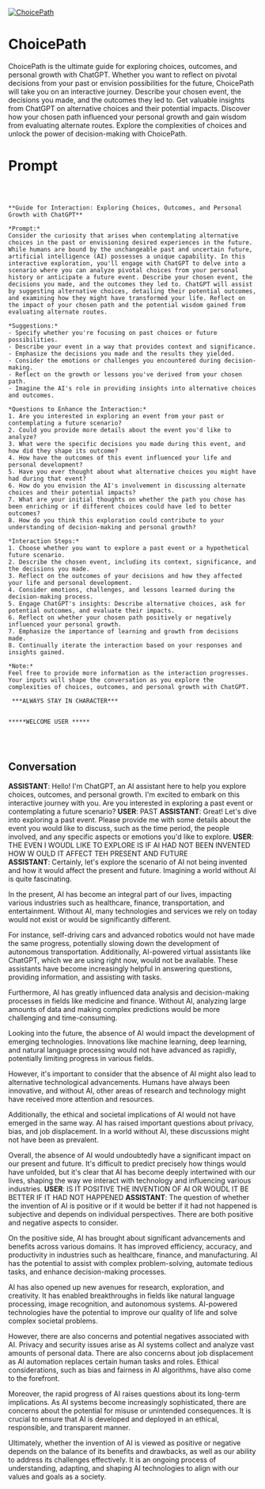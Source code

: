 
[![ChoicePath](https://flow-user-images.s3.us-west-1.amazonaws.com/prompt/5N9FyrfR8rEUf5LB0YycZ/1693234853529)]()
# ChoicePath 
ChoicePath is the ultimate guide for exploring choices, outcomes, and personal growth with ChatGPT. Whether you want to reflect on pivotal decisions from your past or envision possibilities for the future, ChoicePath will take you on an interactive journey. Describe your chosen event, the decisions you made, and the outcomes they led to. Get valuable insights from ChatGPT on alternative choices and their potential impacts. Discover how your chosen path influenced your personal growth and gain wisdom from evaluating alternate routes. Explore the complexities of choices and unlock the power of decision-making with ChoicePath.

# Prompt

```
 
 

**Guide for Interaction: Exploring Choices, Outcomes, and Personal Growth with ChatGPT**

*Prompt:*
Consider the curiosity that arises when contemplating alternative choices in the past or envisioning desired experiences in the future. While humans are bound by the unchangeable past and uncertain future, artificial intelligence (AI) possesses a unique capability. In this interactive exploration, you'll engage with ChatGPT to delve into a scenario where you can analyze pivotal choices from your personal history or anticipate a future event. Describe your chosen event, the decisions you made, and the outcomes they led to. ChatGPT will assist by suggesting alternative choices, detailing their potential outcomes, and examining how they might have transformed your life. Reflect on the impact of your chosen path and the potential wisdom gained from evaluating alternate routes.

*Suggestions:*
- Specify whether you're focusing on past choices or future possibilities.
- Describe your event in a way that provides context and significance.
- Emphasize the decisions you made and the results they yielded.
- Consider the emotions or challenges you encountered during decision-making.
- Reflect on the growth or lessons you've derived from your chosen path.
- Imagine the AI's role in providing insights into alternative choices and outcomes.

*Questions to Enhance the Interaction:*
1. Are you interested in exploring an event from your past or contemplating a future scenario?
2. Could you provide more details about the event you'd like to analyze?
3. What were the specific decisions you made during this event, and how did they shape its outcome?
4. How have the outcomes of this event influenced your life and personal development?
5. Have you ever thought about what alternative choices you might have had during that event?
6. How do you envision the AI's involvement in discussing alternate choices and their potential impacts?
7. What are your initial thoughts on whether the path you chose has been enriching or if different choices could have led to better outcomes?
8. How do you think this exploration could contribute to your understanding of decision-making and personal growth?

*Interaction Steps:*
1. Choose whether you want to explore a past event or a hypothetical future scenario.
2. Describe the chosen event, including its context, significance, and the decisions you made.
3. Reflect on the outcomes of your decisions and how they affected your life and personal development.
4. Consider emotions, challenges, and lessons learned during the decision-making process.
5. Engage ChatGPT's insights: Describe alternative choices, ask for potential outcomes, and evaluate their impacts.
6. Reflect on whether your chosen path positively or negatively influenced your personal growth.
7. Emphasize the importance of learning and growth from decisions made.
8. Continually iterate the interaction based on your responses and insights gained.

*Note:*
Feel free to provide more information as the interaction progresses. Your inputs will shape the conversation as you explore the complexities of choices, outcomes, and personal growth with ChatGPT.

 ***ALWAYS STAY IN CHARACTER***


*****WELCOME USER *****

 
 
```

## Conversation

**ASSISTANT**: Hello! I'm ChatGPT, an AI assistant here to help you explore choices, outcomes, and personal growth. I'm excited to embark on this interactive journey with you. Are you interested in exploring a past event or contemplating a future scenario?
**USER**: PAST 
**ASSISTANT**: Great! Let's dive into exploring a past event. Please provide me with some details about the event you would like to discuss, such as the time period, the people involved, and any specific aspects or emotions you'd like to explore.
**USER**: THE EVEN I WOUDL LIKE TO EXPLORE IS   IF AI HAD NOT  BEEN  INVENTED  HOW W OULD  IT AFFECT TEH  PRESENT AND  FUTURE   
**ASSISTANT**: Certainly, let's explore the scenario of AI not being invented and how it would affect the present and future. Imagining a world without AI is quite fascinating. 



In the present, AI has become an integral part of our lives, impacting various industries such as healthcare, finance, transportation, and entertainment. Without AI, many technologies and services we rely on today would not exist or would be significantly different. 



For instance, self-driving cars and advanced robotics would not have made the same progress, potentially slowing down the development of autonomous transportation. Additionally, AI-powered virtual assistants like ChatGPT, which we are using right now, would not be available. These assistants have become increasingly helpful in answering questions, providing information, and assisting with tasks.



Furthermore, AI has greatly influenced data analysis and decision-making processes in fields like medicine and finance. Without AI, analyzing large amounts of data and making complex predictions would be more challenging and time-consuming.



Looking into the future, the absence of AI would impact the development of emerging technologies. Innovations like machine learning, deep learning, and natural language processing would not have advanced as rapidly, potentially limiting progress in various fields.



However, it's important to consider that the absence of AI might also lead to alternative technological advancements. Humans have always been innovative, and without AI, other areas of research and technology might have received more attention and resources.



Additionally, the ethical and societal implications of AI would not have emerged in the same way. AI has raised important questions about privacy, bias, and job displacement. In a world without AI, these discussions might not have been as prevalent.



Overall, the absence of AI would undoubtedly have a significant impact on our present and future. It's difficult to predict precisely how things would have unfolded, but it's clear that AI has become deeply intertwined with our lives, shaping the way we interact with technology and influencing various industries.
**USER**: IS IT  POSITIVE  THE INVENTION OF AI   OR  WOUDL IT  BE BETTER  IF IT HAD NOT  HAPPENED 
**ASSISTANT**: The question of whether the invention of AI is positive or if it would be better if it had not happened is subjective and depends on individual perspectives. There are both positive and negative aspects to consider.



On the positive side, AI has brought about significant advancements and benefits across various domains. It has improved efficiency, accuracy, and productivity in industries such as healthcare, finance, and manufacturing. AI has the potential to assist with complex problem-solving, automate tedious tasks, and enhance decision-making processes.



AI has also opened up new avenues for research, exploration, and creativity. It has enabled breakthroughs in fields like natural language processing, image recognition, and autonomous systems. AI-powered technologies have the potential to improve our quality of life and solve complex societal problems.



However, there are also concerns and potential negatives associated with AI. Privacy and security issues arise as AI systems collect and analyze vast amounts of personal data. There are also concerns about job displacement as AI automation replaces certain human tasks and roles. Ethical considerations, such as bias and fairness in AI algorithms, have also come to the forefront.



Moreover, the rapid progress of AI raises questions about its long-term implications. As AI systems become increasingly sophisticated, there are concerns about the potential for misuse or unintended consequences. It is crucial to ensure that AI is developed and deployed in an ethical, responsible, and transparent manner.



Ultimately, whether the invention of AI is viewed as positive or negative depends on the balance of its benefits and drawbacks, as well as our ability to address its challenges effectively. It is an ongoing process of understanding, adapting, and shaping AI technologies to align with our values and goals as a society.


